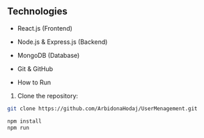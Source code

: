 
## Technologies
- React.js (Frontend)
- Node.js & Express.js (Backend)
- MongoDB (Database)
- Git & GitHub

- How to Run

1. Clone the repository:
```bash
git clone https://github.com/ArbidonaHodaj/UserMenagement.git

npm install
npm run 
